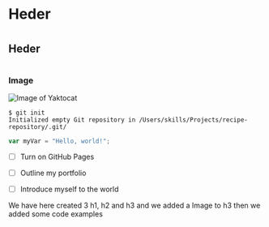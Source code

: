 # Heder 
# <h2> Heder 
# <h3> Image
![Image of Yaktocat](https://octodex.github.com/images/yaktocat.png)

```
$ git init
Initialized empty Git repository in /Users/skills/Projects/recipe-repository/.git/
```

``` javascript
var myVar = "Hello, world!";
```

- [ ] Turn on GitHub Pages
- [ ] Outline my portfolio
- [ ] Introduce myself to the world




We have here created 3 h1, h2 and h3 and we added a Image to h3 then we added some code examples 

